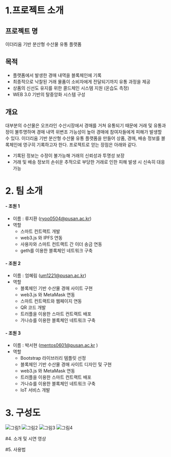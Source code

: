 # 1.프로젝트 소개
## 프로젝트 명
이더리움 기반 분산형 수산물 유통 플랫폼
## 목적
- 플랫폼에서 발생한 경매 내역을 블록체인에 기록
- 최종적으로 낙찰된 거래 물품이 소비자에게 전달되기까지 유통 과정을 제공
- 상품의 신선도 유지를 위한 콜드체인 시스템 지원 (온습도 측정)
- WEB 3.0 기반의 탈중앙화 시스템 구성
## 개요
대부분의 수산물은 오프라인 수산시장에서 경매를 거쳐 유통되기 때문에 거래 및 유통과정이 불투명하며 경매 내역 위변조 가능성이 높아 경매에 참여자들에게 피해가 발생할 수 있다.
이더리움 기반 분산형 수산물 유통 플랫폼을 만들어 상품, 경매, 배송 정보를 블록체인에 영구히 기록하고자 한다.
프로젝트로 얻는 장점은 아래와 같다.
- 기록된 정보는 수정이 불가능해 거래의 신뢰성과 투명성 보장
- 거래 및 배송 정보의 손쉬운 추적으로 부당한 거래로 인한 피해 발생 시 신속히 대응 가능

# 2. 팀 소개
#### - 조원 1
- 이름 : 류지환 (ryoo0504@pusan.ac.kr) 
- 역할
  - 스마트 컨트랙트 개발
  - web3.js 와 IPFS 연동
  - 사용자와 스마트 컨트랙트 간 이더 송금 연동
  - geth를 이용한 블록체인 네트워크 구축
    
#### - 조원 2
- 이름 : 엄혜림 (um1221@pusan.ac.kr) 
- 역할
  - 블록체인 기반 수산물 경매 사이트 구현
  - web3.js 와 MetaMask 연동
  - 스마트 컨트랙트와 웹페이지 연동
  - QR 코드 개발
  - 트러플을 이용한 스마트 컨트랙트 배포
  - 가나슈를 이용한 블록체인 네트워크 구축
    
#### - 조원 3
- 이름 : 박서현 (mentos0601@pusan.ac.kr )
- 역할
  - Bootstrap 라이브러리 템플릿 선정
  - 블록체인 기반 수산물 경매 사이트 디자인 및 구현
  - web3.js 와 MetaMask 연동
  - 트러플을 이용한 스마트 컨트랙트 배포
  - 가나슈를 이용한 블록체인 네트워크 구축
  - IoT 서비스 개발
  
# 3. 구성도
![그림1](https://user-images.githubusercontent.com/45092652/195632151-cee94f40-3471-4b99-aebe-202b47826106.png)
![그림2](https://user-images.githubusercontent.com/45092652/195632157-6f72d721-6c34-454b-bebc-65418bc4d4e9.png)
![그림3](https://user-images.githubusercontent.com/45092652/195632159-66acb2e2-d4eb-41d2-8f04-02b584df9a38.png)
![그림4](https://user-images.githubusercontent.com/45092652/195632162-83ff234f-6485-4f12-8d0b-cc724cc8487b.png)

#4. 소개 및 시연 영상

#5. 사용법
